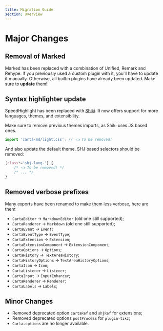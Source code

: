 ```yaml
---
title: Migration Guide
section: Overview
---
```


# Major Changes

## Removal of Marked

Marked has been replaced with a combination of Unified, Remark and Rehype. If you previously used a custom plugin with it, you'll have to update it manually. Otherwise, all builtin plugins have already been updated. Make sure to **update** them!

## Syntax highlighter update

SpeedHighlight has been replaced with [Shiki](https://shiki.matsu.io/). It now offers support for more languages, themes, and extensibility.

Make sure to remove previous themes imports, as Shiki uses JS based ones.

```ts
import 'carta-md/light.css'; // 👈 To be removed!
```

And also update the default theme. SHJ based selectors should be removed:

```css
[class*='shj-lang-'] {
	/* 👈 To be removed! */
	/* ... */
}
```

## Removed verbose prefixes

Many exports have been renamed to make them less verbose, here are them:

- `CartaEditor` -> `MarkdownEditor` (old one still supported);
- `CartaRenderer` -> `Markdown` (old one still supported);
- `CartaEvent` -> `Event`;
- `CartaEventType` -> `EventType`;
- `CartaExtension` -> `Extension`;
- `CartaExtensionComponent` -> `ExtensionComponent`;
- `CartaOptions` -> `Options`;
- `CartaHistory` -> `TextAreaHistory`;
- `CartaHistoryOptions` -> `TextAreaHistoryOptions`;
- `CartaIcon` -> `Icon`;
- `CartaListener` -> `Listener`;
- `CartaInput` -> `InputEnhancer`;
- `CartaRenderer` -> `Renderer`;
- `CartaLabels` -> `Labels`;

## Minor Changes

- Removed deprecated option `cartaRef` and `shjRef` for extensions;
- Removed deprecated options `postProcess` for `plugin-tikz`;
- `Carta.options` are no longer available.
